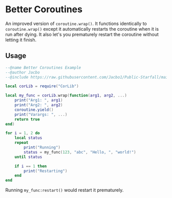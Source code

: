 # Better Coroutines
An improved version of `coroutine.wrap()`. It functions identically to `coroutine.wrap()` except it automatically restarts the coroutine when it is run after dying. It also let's you prematurely restart the coroutine without letting it finish.

## Usage
```lua
--@name Better Coroutines Example
--@author Jacbo
--@include https://raw.githubusercontent.com/Jacbo1/Public-Starfall/main/Better%20Coroutines/Better%20Coroutines.lua as CorLib

local corLib = require("CorLib")

local my_func = corLib.wrap(function(arg1, arg2, ...)
    print("Arg1: ", arg1)
    print("Arg2: ", arg2)
    coroutine.yield()
    print("Varargs: ", ...)
    return true
end)

for i = 1, 2 do
    local status
    repeat
        print("Running")
        status = my_func(123, "abc", "Hello, ", "world!")
    until status

    if i == 1 then
        print("Restarting")
    end
end
```
Running `my_func:restart()` would restart it prematurely.